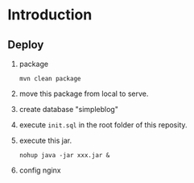 # Introduction

## Deploy

1. package

    ```mvn clean package```
2. move this package from local to serve.
3. create database "simpleblog"
4. execute `init.sql` in the root folder of this reposity.
5. execute this jar.

    ```nohup java -jar xxx.jar &```
6. config nginx
